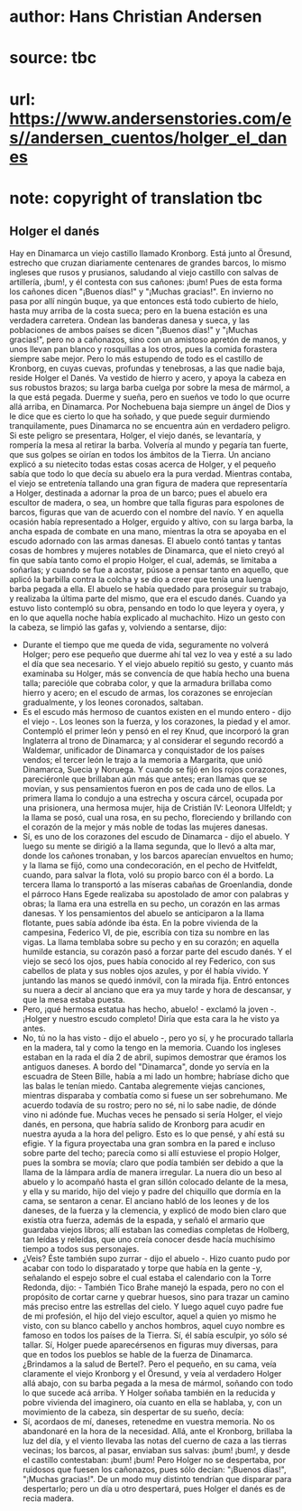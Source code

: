 # author: Hans Christian Andersen
# source: tbc
# url: https://www.andersenstories.com/es//andersen_cuentos/holger_el_danes
# note: copyright of translation tbc

## Holger el danés 

Hay en Dinamarca un viejo castillo llamado Kronborg. Está junto al
Öresund, estrecho que cruzan diariamente centenares de grandes barcos,
lo mismo ingleses que rusos y prusianos, saludando al viejo castillo con
salvas de artillería, ¡bum!, y él contesta con sus cañones: ¡bum! Pues
de esta forma los cañones dicen "¡Buenos días!" y "¡Muchas
gracias!". En invierno no pasa por allí ningún buque, ya que entonces
está todo cubierto de hielo, hasta muy arriba de la costa sueca; pero en
la buena estación es una verdadera carretera. Ondean las banderas danesa
y sueca, y las poblaciones de ambos países se dicen "¡Buenos días!" y
"¡Muchas gracias!", pero no a cañonazos, sino con un amistoso apretón
de manos, y unos llevan pan blanco y rosquillas a los otros, pues la
comida forastera siempre sabe mejor. Pero lo más estupendo de todo es el
castillo de Kronborg, en cuyas cuevas, profundas y tenebrosas, a las que
nadie baja, reside Holger el Danés. Va vestido de hierro y acero, y
apoya la cabeza en sus robustos brazos; su larga barba cuelga por sobre
la mesa de mármol, a la que está pegada. Duerme y sueña, pero en sueños
ve todo lo que ocurre allá arriba, en Dinamarca. Por Nochebuena baja
siempre un ángel de Dios y le dice que es cierto lo que ha soñado, y que
puede seguir durmiendo tranquilamente, pues Dinamarca no se encuentra
aún en verdadero peligro. Si este peligro se presentara, Holger, el
viejo danés, se levantaría, y rompería la mesa al retirar la barba.
Volvería al mundo y pegaría tan fuerte, que sus golpes se oirían en
todos los ámbitos de la Tierra.
Un anciano explicó a su nietecito todas estas cosas acerca de Holger, y
el pequeño sabía que todo lo que decía su abuelo era la pura verdad.
Mientras contaba, el viejo se entretenía tallando una gran figura de
madera que representaría a Holger, destinada a adornar la proa de un
barco; pues el abuelo era escultor de madera, o sea, un hombre que talla
figuras para espolones de barcos, figuras que van de acuerdo con el
nombre del navío. Y en aquella ocasión había representado a Holger,
erguido y altivo, con su larga barba, la ancha espada de combate en una
mano, mientras la otra se apoyaba en el escudo adornado con las armas
danesas.
El abuelo contó tantas y tantas cosas de hombres y mujeres notables de
Dinamarca, que el nieto creyó al fin que sabía tanto como el propio
Holger, el cual, además, se limitaba a soñarlas; y cuando se fue a
acostar, púsose a pensar tanto en aquello, que aplicó la barbilla contra
la colcha y se dio a creer que tenía una luenga barba pegada a ella.
El abuelo se había quedado para proseguir su trabajo, y realizaba la
última parte del mismo, que era el escudo danés. Cuando ya estuvo listo
contempló su obra, pensando en todo lo que leyera y oyera, y en lo que
aquella noche había explicado al muchachito. Hizo un gesto con la
cabeza, se limpió las gafas y, volviendo a sentarse, dijo:
- Durante el tiempo que me queda de vida, seguramente no volverá Holger;
pero ese pequeño que duerme ahí tal vez lo vea y esté a su lado el día
que sea necesario.
Y el viejo abuelo repitió su gesto, y cuanto más examinaba su Holger,
más se convencía de que había hecho una buena talla; parecióle que
cobraba color, y que la armadura brillaba como hierro y acero; en el
escudo de armas, los corazones se enrojecían gradualmente, y los leones
coronados, saltaban.
- Es el escudo más hermoso de cuantos existen en el mundo entero - dijo
el viejo -. Los leones son la fuerza, y los corazones, la piedad y el
amor. Contempló el primer león y pensó en el rey Knud, que incorporó la
gran Inglaterra al trono de Dinamarca; y al considerar el segundo
recordó a Waldemar, unificador de Dinamarca y conquistador de los países
vendos; el tercer león le trajo a la memoria a Margarita, que unió
Dinamarca, Suecia y Noruega. Y cuando se fijó en los rojos corazones,
pareciéronle que brillaban aún más que antes; eran llamas que se movían,
y sus pensamientos fueron en pos de cada uno de ellos.
La primera llama lo condujo a una estrecha y oscura cárcel, ocupada por
una prisionera, una hermosa mujer, hija de Cristián IV: Leonora Ulfeldt;
y la llama se posó, cual una rosa, en su pecho, floreciendo y brillando
con el corazón de la mejor y más noble de todas las mujeres danesas.
- Sí, es uno de los corazones del escudo de Dinamarca - dijo el abuelo.
Y luego su mente se dirigió a la llama segunda, que lo llevó a alta mar,
donde los cañones tronaban, y los barcos aparecían envueltos en humo; y
la llama se fijó, como una condecoración, en el pecho de Hvitfeldt,
cuando, para salvar la flota, voló su propio barco con él a bordo.
La tercera llama lo transportó a las míseras cabañas de Groenlandia,
donde el párroco Hans Egede realizaba su apostolado de amor con palabras
y obras; la llama era una estrella en su pecho, un corazón en las armas
danesas.
Y los pensamientos del abuelo se anticiparon a la llama flotante, pues
sabía adónde iba ésta. En la pobre vivienda de la campesina, Federico
VI, de pie, escribía con tiza su nombre en las vigas. La llama temblaba
sobre su pecho y en su corazón; en aquella humilde estancia, su corazón
pasó a forzar parte del escudo danés. Y el viejo se secó los ojos, pues
había conocido al rey Federico, con sus cabellos de plata y sus nobles
ojos azules, y por él había vivido. Y juntando las manos se quedó
inmóvil, con la mirada fija. Entró entonces su nuera a decir al anciano
que era ya muy tarde y hora de descansar, y que la mesa estaba puesta.
- Pero, ¡qué hermosa estatua has hecho, abuelo! - exclamó la joven -.
¡Holger y nuestro escudo completo! Diría que esta cara la he visto ya
antes.
- No, tú no la has visto - dijo el abuelo -, pero yo sí, y he procurado
tallarla en la madera, tal y como la tengo en la memoria. Cuando los
ingleses estaban en la rada el día 2 de abril, supimos demostrar que
éramos los antiguos daneses. A bordo del "Dinamarca", donde yo servía
en la escuadra de Steen Bille, había a mi lado un hombre; habríase dicho
que las balas le tenían miedo. Cantaba alegremente viejas canciones,
mientras disparaba y combatía como si fuese un ser sobrehumano. Me
acuerdo todavía de su rostro; pero no sé, ni lo sabe nadie, de dónde
vino ni adónde fue. Muchas veces he pensado si sería Holger, el viejo
danés, en persona, que habría salido de Kronborg para acudir en nuestra
ayuda a la hora del peligro. Esto es lo que pensé, y ahí está su
efigie.
Y la figura proyectaba una gran sombra en la pared e incluso sobre parte
del techo; parecía como si allí estuviese el propio Holger, pues la
sombra se movía; claro que podía también ser debido a que la llama de la
lámpara ardía de manera irregular. La nuera dio un beso al abuelo y lo
acompañó hasta el gran sillón colocado delante de la mesa, y ella y su
marido, hijo del viejo y padre del chiquillo que dormía en la cama, se
sentaron a cenar. El anciano habló de los leones y de los daneses, de la
fuerza y la clemencia, y explicó de modo bien claro que existía otra
fuerza, además de la espada, y señaló el armario que guardaba viejos
libros; allí estaban las comedias completas de Holberg, tan leídas y
releídas, que uno creía conocer desde hacía muchísimo tiempo a todos sus
personajes.
- ¿Veis? Éste también supo zurrar - dijo el abuelo -. Hizo cuanto pudo
por acabar con todo lo disparatado y torpe que había en la gente -y,
señalando el espejo sobre el cual estaba el calendario con la Torre
Redonda, dijo: - También Tico Brahe manejó la espada, pero no con el
propósito de cortar carne y quebrar huesos, sino para trazar un camino
más preciso entre las estrellas del cielo. Y luego aquel cuyo padre fue
de mi profesión, el hijo del viejo escultor, aquel a quien yo mismo he
visto, con su blanco cabello y anchos hombros, aquel cuyo nombre es
famoso en todos los países de la Tierra. Sí, él sabía esculpir, yo sólo
sé tallar. Sí, Holger puede aparecérsenos en figuras muy diversas, para
que en todos los pueblos se hable de la fuerza de Dinamarca. ¿Brindamos
a la salud de Bertel?.
Pero el pequeño, en su cama, veía claramente el viejo Kronborg y el
Öresund, y veía al verdadero Holger allá abajo, con su barba pegada a la
mesa de mármol, soñando con todo lo que sucede acá arriba. Y Holger
soñaba también en la reducida y pobre vivienda del imaginero, oía cuanto
en ella se hablaba, y, con un movimiento de la cabeza, sin despertar de
su sueño, decía:
- Sí, acordaos de mí, daneses, retenedme en vuestra memoria. No os
abandonaré en la hora de la necesidad.
Allá, ante el Kronborg, brillaba la luz del día, y el viento llevaba las
notas del cuerno de caza a las tierras vecinas; los barcos, al pasar,
enviaban sus salvas: ¡bum! ¡bum!, y desde el castillo contestaban: ¡bum!
¡bum! Pero Holger no se despertaba, por ruidosos que fuesen los
cañonazos, pues sólo decían: "¡Buenos días!", "¡Muchas gracias!". De
un modo muy distinto tendrían que disparar para despertarlo; pero un día
u otro despertará, pues Holger el danés es de recia madera.
